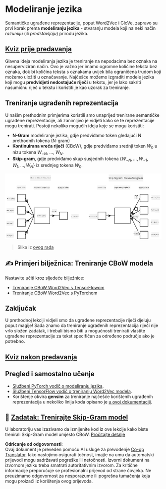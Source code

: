 <!--
CO_OP_TRANSLATOR_METADATA:
{
  "original_hash": "31b46ba1f3aa78578134d4829f88be53",
  "translation_date": "2025-08-25T21:56:49+00:00",
  "source_file": "lessons/5-NLP/15-LanguageModeling/README.md",
  "language_code": "hr"
}
-->
# Modeliranje jezika

Semantičke ugrađene reprezentacije, poput Word2Vec i GloVe, zapravo su prvi korak prema **modeliranju jezika** - stvaranju modela koji na neki način *razumiju* (ili *predstavljaju*) prirodu jezika.

## [Kviz prije predavanja](https://ff-quizzes.netlify.app/en/ai/quiz/29)

Glavna ideja modeliranja jezika je treniranje na nepodacima bez oznaka na nesuperviziran način. Ovo je važno jer imamo ogromne količine teksta bez oznaka, dok bi količina teksta s oznakama uvijek bila ograničena trudom koji možemo uložiti u označavanje. Najčešće možemo izgraditi modele jezika koji mogu **predvidjeti nedostajuće riječi** u tekstu, jer je lako sakriti nasumičnu riječ u tekstu i koristiti je kao uzorak za treniranje.

## Treniranje ugrađenih reprezentacija

U našim prethodnim primjerima koristili smo unaprijed trenirane semantičke ugrađene reprezentacije, ali zanimljivo je vidjeti kako se te reprezentacije mogu trenirati. Postoji nekoliko mogućih ideja koje se mogu koristiti:

* **N-Gram** modeliranje jezika, gdje predviđamo token gledajući N prethodnih tokena (N-gram)
* **Kontinuirana vreća riječi** (CBoW), gdje predviđamo srednji token $W_0$ u nizu tokena $W_{-N}$, ..., $W_N$.
* **Skip-gram**, gdje predviđamo skup susjednih tokena {$W_{-N},\dots, W_{-1}, W_1,\dots, W_N$} iz srednjeg tokena $W_0$.

![slika iz rada o pretvaranju riječi u vektore](../../../../../translated_images/example-algorithms-for-converting-words-to-vectors.fbe9207a726922f6f0f5de66427e8a6eda63809356114e28fb1fa5f4a83ebda7.hr.png)

> Slika iz [ovog rada](https://arxiv.org/pdf/1301.3781.pdf)

## ✍️ Primjeri bilježnica: Treniranje CBoW modela

Nastavite učiti kroz sljedeće bilježnice:

* [Treniranje CBoW Word2Vec s TensorFlowom](../../../../../lessons/5-NLP/15-LanguageModeling/CBoW-TF.ipynb)
* [Treniranje CBoW Word2Vec s PyTorchom](../../../../../lessons/5-NLP/15-LanguageModeling/CBoW-PyTorch.ipynb)

## Zaključak

U prethodnoj lekciji vidjeli smo da ugrađene reprezentacije riječi djeluju poput magije! Sada znamo da treniranje ugrađenih reprezentacija riječi nije vrlo složen zadatak, i trebali bismo biti u mogućnosti trenirati vlastite ugrađene reprezentacije za tekst specifičan za određeno područje ako je potrebno.

## [Kviz nakon predavanja](https://ff-quizzes.netlify.app/en/ai/quiz/30)

## Pregled i samostalno učenje

* [Službeni PyTorch vodič o modeliranju jezika](https://pytorch.org/tutorials/beginner/nlp/word_embeddings_tutorial.html).
* [Službeni TensorFlow vodič o treniranju Word2Vec modela](https://www.TensorFlow.org/tutorials/text/word2vec).
* Korištenje okvira **gensim** za treniranje najčešće korištenih ugrađenih reprezentacija u nekoliko linija koda opisano je [u ovoj dokumentaciji](https://pytorch.org/tutorials/beginner/nlp/word_embeddings_tutorial.html).

## 🚀 [Zadatak: Trenirajte Skip-Gram model](lab/README.md)

U laboratoriju vas izazivamo da izmijenite kod iz ove lekcije kako biste trenirali Skip-Gram model umjesto CBoW. [Pročitajte detalje](lab/README.md)

**Odricanje od odgovornosti**:  
Ovaj dokument je preveden pomoću AI usluge za prevođenje [Co-op Translator](https://github.com/Azure/co-op-translator). Iako nastojimo osigurati točnost, imajte na umu da automatski prijevodi mogu sadržavati pogreške ili netočnosti. Izvorni dokument na izvornom jeziku treba smatrati autoritativnim izvorom. Za kritične informacije preporučuje se profesionalni prijevod od strane čovjeka. Ne preuzimamo odgovornost za nesporazume ili pogrešna tumačenja koja mogu proizaći iz korištenja ovog prijevoda.